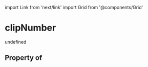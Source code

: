 import Link from 'next/link'
import Grid from '@components/Grid'

# clipNumber

undefined

## Property of



